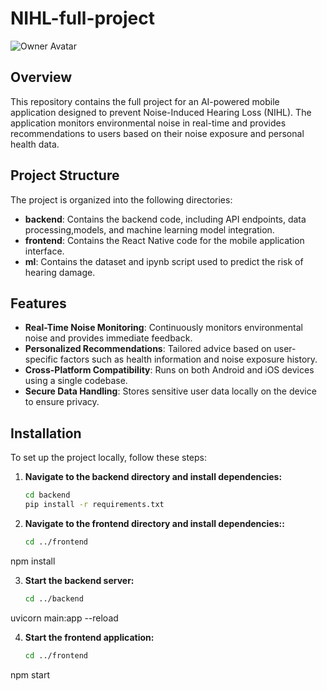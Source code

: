 # NIHL-full-project

![Owner Avatar](https://github.com/pascagihozo.png)

## Overview

This repository contains the full project for an AI-powered mobile application designed to prevent Noise-Induced Hearing Loss (NIHL). The application monitors environmental noise in real-time and provides recommendations to users based on their noise exposure and personal health data.

## Project Structure

The project is organized into the following directories:

- **backend**: Contains the backend code, including API endpoints, data processing,models, and machine learning model integration.
- **frontend**: Contains the React Native code for the mobile application interface.
- **ml**: Contains the dataset and ipynb script used to predict the risk of hearing damage.

## Features

- **Real-Time Noise Monitoring**: Continuously monitors environmental noise and provides immediate feedback.
- **Personalized Recommendations**: Tailored advice based on user-specific factors such as health information and noise exposure history.
- **Cross-Platform Compatibility**: Runs on both Android and iOS devices using a single codebase.
- **Secure Data Handling**: Stores sensitive user data locally on the device to ensure privacy.

## Installation

To set up the project locally, follow these steps:

1. **Navigate to the backend directory and install dependencies:**

   ```bash
   cd backend
   pip install -r requirements.txt
2. **Navigate to the frontend directory and install dependencies::**

   ```bash
   cd ../frontend
npm install

3. **Start the backend server:**

   ```bash
   cd ../backend
uvicorn main:app --reload

4. **Start the frontend application:**

   ```bash
   cd ../frontend
npm start

